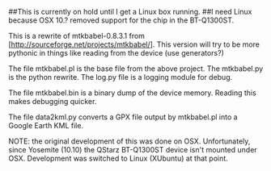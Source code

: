 ##This is currently on hold until I get a Linux box running.
##I need Linux because OSX 10.? removed support for the chip in the BT-Q1300ST.

This is a rewrite of mtkbabel-0.8.3.1 from [http://sourceforge.net/projects/mtkbabel/].
This version will try to be more pythonic in things like reading from the device (use
generators?)

The file mtkbabel.pl is the base file from the above project.  The mtkbabel.py is the
python rewrite.  The log.py file is a logging module for debug.

The file mtkbabel.bin is a binary dump of the device memory.  Reading this makes
debugging quicker.

The file data2kml.py converts a GPX file output by mtkbabel.pl into a Google Earth
KML file.

NOTE: the original development of this was done on OSX.  Unfortunately, since
Yosemite (10.10) the QStarz BT-Q1300ST device isn't mounted under OSX.  Development
was switched to Linux (XUbuntu) at that point.
